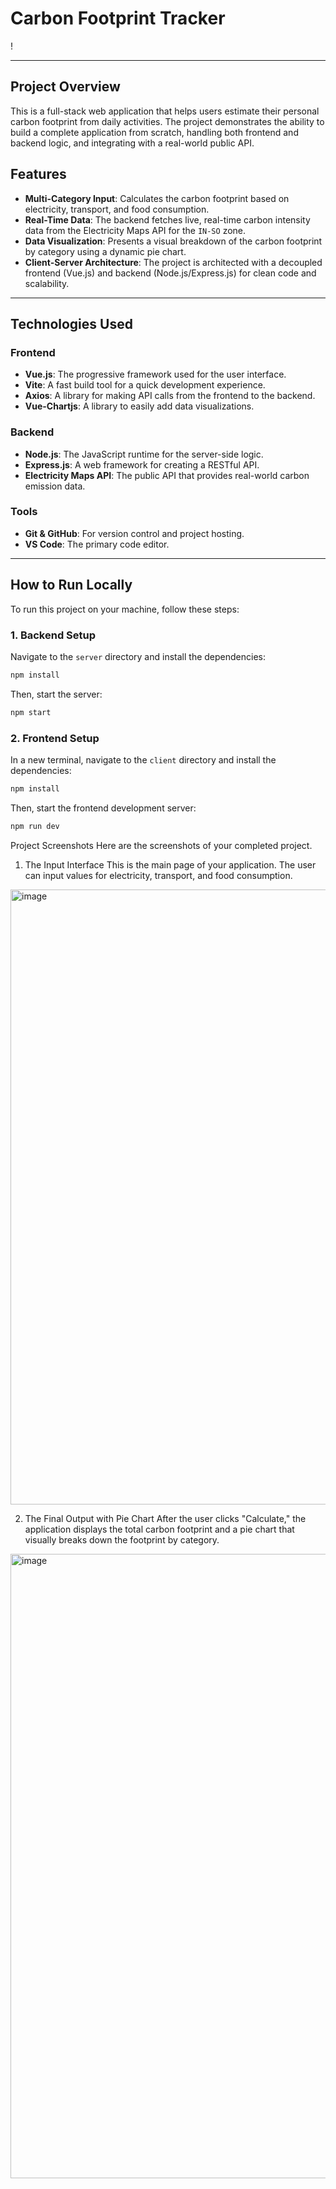 # Carbon Footprint Tracker

\!

-----

## Project Overview

This is a full-stack web application that helps users estimate their personal carbon footprint from daily activities. The project demonstrates the ability to build a complete application from scratch, handling both frontend and backend logic, and integrating with a real-world public API.

## Features

  - **Multi-Category Input**: Calculates the carbon footprint based on electricity, transport, and food consumption.
  - **Real-Time Data**: The backend fetches live, real-time carbon intensity data from the Electricity Maps API for the `IN-SO` zone.
  - **Data Visualization**: Presents a visual breakdown of the carbon footprint by category using a dynamic pie chart.
  - **Client-Server Architecture**: The project is architected with a decoupled frontend (Vue.js) and backend (Node.js/Express.js) for clean code and scalability.

-----

## Technologies Used

### Frontend

  - **Vue.js**: The progressive framework used for the user interface.
  - **Vite**: A fast build tool for a quick development experience.
  - **Axios**: A library for making API calls from the frontend to the backend.
  - **Vue-Chartjs**: A library to easily add data visualizations.

### Backend

  - **Node.js**: The JavaScript runtime for the server-side logic.
  - **Express.js**: A web framework for creating a RESTful API.
  - **Electricity Maps API**: The public API that provides real-world carbon emission data.

### Tools

  - **Git & GitHub**: For version control and project hosting.
  - **VS Code**: The primary code editor.

-----

## How to Run Locally

To run this project on your machine, follow these steps:

### 1\. Backend Setup

Navigate to the `server` directory and install the dependencies:

```bash
npm install
```

Then, start the server:

```bash
npm start
```

### 2\. Frontend Setup

In a new terminal, navigate to the `client` directory and install the dependencies:

```bash
npm install
```
Then, start the frontend development server:
```bash
npm run dev
```
Project Screenshots
Here are the screenshots of your completed project.
1. The Input Interface
This is the main page of your application. The user can input values for electricity, transport, and food consumption.
<img width="1919" height="984" alt="image" src="https://github.com/user-attachments/assets/3f6bf732-5d85-4f95-883b-cc2c0faef7fc" />


2. The Final Output with Pie Chart
After the user clicks "Calculate," the application displays the total carbon footprint and a pie chart that visually breaks down the footprint by category.
<img width="1759" height="999" alt="image" src="https://github.com/user-attachments/assets/b63af869-5c7a-4684-8512-355c1bffed6f" />
